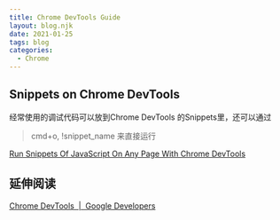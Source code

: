 ```yaml
---
title: Chrome DevTools Guide
layout: blog.njk
date: 2021-01-25
tags: blog
categories:
  - Chrome
---
```


## Snippets on Chrome DevTools

经常使用的调试代码可以放到Chrome DevTools 的Snippets里，还可以通过
> cmd+o, !snippet_name 来直接运行
> 
[Run Snippets Of JavaScript On Any Page With Chrome DevTools](https://developers.google.com/web/tools/chrome-devtools/javascript/snippets)


## 延伸阅读
[Chrome DevTools  |  Google Developers](https://developers.google.com/web/tools/chrome-devtools)